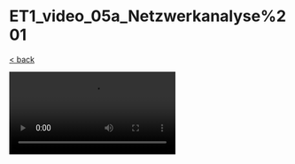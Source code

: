 # ET1_video_05a_Netzwerkanalyse%201

[< back](../README.md)

<video controls>
  <source src="https://storage.googleapis.com/ree-server-videos/ET1_video_05a_Netzwerkanalyse%201.mp4" type="video/mp4">
  Your browser does not support the video tag.
</video>
